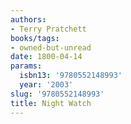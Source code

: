```yaml
---
authors:
- Terry Pratchett
books/tags:
- owned-but-unread
date: 1800-04-14
params:
  isbn13: '9780552148993'
  year: '2003'
slug: '9780552148993'
title: Night Watch
---
```


<!--more-->